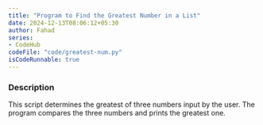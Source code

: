 ```yaml
---
title: "Program to Find the Greatest Number in a List"
date: 2024-12-13T08:06:12+05:30
author: Fahad
series:
- CodeHub
codeFile: "code/greatest-num.py"
isCodeRunnable: true
---
```


### Description
This script determines the greatest of three numbers input by the user. The program compares the three numbers and prints the greatest one.
